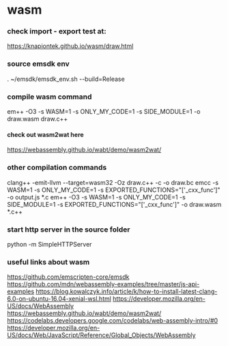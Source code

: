 # wasm

### check import - export test at:

https://knapiontek.github.io/wasm/draw.html

### source emsdk env

. ~/emsdk/emsdk_env.sh --build=Release

### compile wasm command

em++ -O3 -s WASM=1 -s ONLY_MY_CODE=1 -s SIDE_MODULE=1 -o draw.wasm draw.c++

#### check out wasm2wat here

https://webassembly.github.io/wabt/demo/wasm2wat/

### other compilation commands

clang++ -emit-llvm --target=wasm32 -Oz draw.c++ -c -o draw.bc
emcc -s WASM=1 -s ONLY_MY_CODE=1 -s EXPORTED_FUNCTIONS="['_cxx_func']" -o output.js *.c
em++ -O3 -s WASM=1 -s ONLY_MY_CODE=1 -s SIDE_MODULE=1 -s EXPORTED_FUNCTIONS="['_cxx_func']" -o draw.wasm *.c++

### start http server in the source folder

python -m SimpleHTTPServer

### useful links about wasm

https://github.com/emscripten-core/emsdk
https://github.com/mdn/webassembly-examples/tree/master/js-api-examples
https://blog.kowalczyk.info/article/k/how-to-install-latest-clang-6.0-on-ubuntu-16.04-xenial-wsl.html
https://developer.mozilla.org/en-US/docs/WebAssembly
https://webassembly.github.io/wabt/demo/wasm2wat/
https://codelabs.developers.google.com/codelabs/web-assembly-intro/#0
https://developer.mozilla.org/en-US/docs/Web/JavaScript/Reference/Global_Objects/WebAssembly

